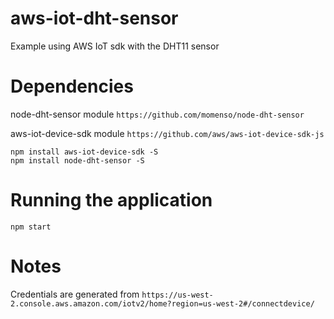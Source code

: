 # aws-iot-dht-sensor
Example using AWS IoT sdk with the DHT11 sensor

# Dependencies
node-dht-sensor module
`https://github.com/momenso/node-dht-sensor`

aws-iot-device-sdk module
`https://github.com/aws/aws-iot-device-sdk-js`

```
npm install aws-iot-device-sdk -S
npm install node-dht-sensor -S
```

# Running the application
`npm start`

# Notes
Credentials are generated from `https://us-west-2.console.aws.amazon.com/iotv2/home?region=us-west-2#/connectdevice/`